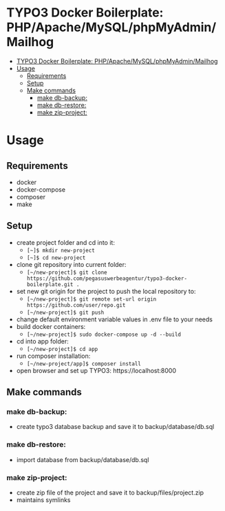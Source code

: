 TYPO3 Docker Boilerplate: PHP/Apache/MySQL/phpMyAdmin/Mailhog
======================================================
- [TYPO3 Docker Boilerplate: PHP/Apache/MySQL/phpMyAdmin/Mailhog](#typo3-docker-boilerplate-phpapachemysqlphpmyadminmailhog)
- [Usage](#usage)
  - [Requirements](#requirements)
  - [Setup](#setup)
  - [Make commands](#make-commands)
    - [make db-backup:](#make-db-backup)
    - [make db-restore:](#make-db-restore)
    - [make zip-project:](#make-zip-project)
# Usage
## Requirements
- docker
- docker-compose
- composer
- make
## Setup
- create project folder and cd into it:
  - `[~]$ mkdir new-project`
  - `[~]$ cd new-project`
- clone git repository into current folder:
  - `[~/new-project]$ git clone https://github.com/pegasuswerbeagentur/typo3-docker-boilerplate.git .`
- set new git origin for the project to push the local repository to:
  - `[~/new-project]$ git remote set-url origin https://github.com/user/repo.git`
  - `[~/new-project]$ git push`   
- change default environment variable values in .env file to your needs
- build docker containers:
  - `[~/new-project]$ sudo docker-compose up -d --build`
- cd into app folder:
  - `[~/new-project]$ cd app`
- run composer installation:
  - `[~/new-project/app]$ composer install` 
- open browser and set up TYPO3: https://localhost:8000


## Make commands
### make db-backup:
- create typo3 database backup and save it to backup/database/db.sql

### make db-restore:
- import database from backup/database/db.sql  

### make zip-project:
- create zip file of the project and save it to backup/files/project.zip
- maintains symlinks